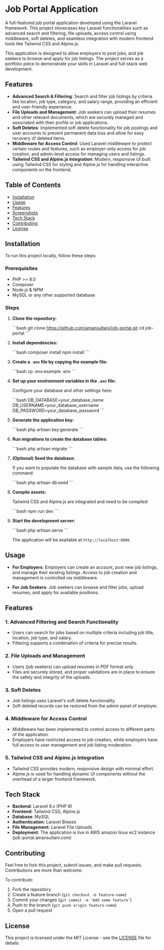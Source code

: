 
# Job Portal Application

A full-featured job portal application developed using the Laravel framework. This project showcases key Laravel functionalities such as advanced search and filtering, file uploads, access control using middleware, soft deletes, and seamless integration with modern frontend tools like Tailwind CSS and Alpine.js.

This application is designed to allow employers to post jobs, and job seekers to browse and apply for job listings. The project serves as a portfolio piece to demonstrate your skills in Laravel and full-stack web development.

## Features

- **Advanced Search & Filtering**: Search and filter job listings by criteria like location, job type, category, and salary range, providing an efficient and user-friendly experience.
- **File Uploads and Management**: Job seekers can upload their resumes and other relevant documents, which are securely managed and associated with their profile or job applications.
- **Soft Deletes**: Implemented soft delete functionality for job postings and user accounts to prevent permanent data loss and allow for easy recovery of deleted items.
- **Middleware for Access Control**: Used Laravel middleware to protect certain routes and features, such as employer-only access for job creation, and admin-level access for managing users and listings.
- **Tailwind CSS and Alpine.js Integration**: Modern, responsive UI built using Tailwind CSS for styling and Alpine.js for handling interactive components on the frontend.

## Table of Contents

- [Installation](#installation)
- [Usage](#usage)
- [Features](#features)
- [Screenshots](#screenshots)
- [Tech Stack](#tech-stack)
- [Contributing](#contributing)
- [License](#license)

## Installation

To run this project locally, follow these steps:

### Prerequisites

- PHP >= 8.0
- Composer
- Node.js & NPM
- MySQL or any other supported database

### Steps

1. **Clone the repository:**

   \`\`\`bash
   git clone https://github.com/amansultani/job-portal.git
   cd job-portal
   \`\`\`

2. **Install dependencies:**

   \`\`\`bash
   composer install
   npm install
   \`\`\`

3. **Create a `.env` file by copying the example file:**

   \`\`\`bash
   cp .env.example .env
   \`\`\`

4. **Set up your environment variables in the `.env` file:**

   Configure your database and other settings here:

   \`\`\`bash
   DB_DATABASE=your_database_name
   DB_USERNAME=your_database_username
   DB_PASSWORD=your_database_password
   \`\`\`

5. **Generate the application key:**

   \`\`\`bash
   php artisan key:generate
   \`\`\`

6. **Run migrations to create the database tables:**

   \`\`\`bash
   php artisan migrate
   \`\`\`

7. **(Optional) Seed the database:**

   If you want to populate the database with sample data, use the following command:

   \`\`\`bash
   php artisan db:seed
   \`\`\`

8. **Compile assets:**

   Tailwind CSS and Alpine.js are integrated and need to be compiled:

   \`\`\`bash
   npm run dev
   \`\`\`

9. **Start the development server:**

   \`\`\`bash
   php artisan serve
   \`\`\`

   The application will be available at `http://localhost:8000`.

## Usage

- **For Employers**: Employers can create an account, post new job listings, and manage their existing listings. Access to job creation and management is controlled via middleware.
  
- **For Job Seekers**: Job seekers can browse and filter jobs, upload resumes, and apply for available positions.
  

## Features

### 1. Advanced Filtering and Search Functionality
  - Users can search for jobs based on multiple criteria including job title, location, job type, and salary.
  - Filtering supports a combination of criteria for precise results.

### 2. File Uploads and Management
  - Users (job seekers) can upload resumes in PDF format only.
  - Files are securely stored, and proper validations are in place to ensure the safety and integrity of the uploads.

### 3. Soft Deletes
  - Job listings uses Laravel's soft delete functionality.
  - Soft deleted records can be restored from the admin panel of employer.

### 4. Middleware for Access Control
  - Middleware has been implemented to control access to different parts of the application.
  - Employers have restricted access to job creation, while employers have full access to user management and job listing moderation.

### 5. Tailwind CSS and Alpine.js Integration
  - Tailwind CSS provides modern, responsive design with minimal effort.
  - Alpine.js is used for handling dynamic UI components without the overhead of a larger frontend framework.


## Tech Stack

- **Backend**: Laravel 9.x (PHP 8)
- **Frontend**: Tailwind CSS, Alpine.js
- **Database**: MySQL
- **Authentication**: Laravel Breeze
- **File Management**: Laravel File Uploads
- **Deployment**: The application is live in AWS amazon linux ec2 instance (job-portal.amansultani.com)

## Contributing

Feel free to fork this project, submit issues, and make pull requests. Contributions are more than welcome.

To contribute:
1. Fork the repository
2. Create a feature branch (`git checkout -b feature-name`)
3. Commit your changes (`git commit -m 'Add some feature'`)
4. Push to the branch (`git push origin feature-name`)
5. Open a pull request

## License

This project is licensed under the MIT License - see the [LICENSE](LICENSE) file for details.
